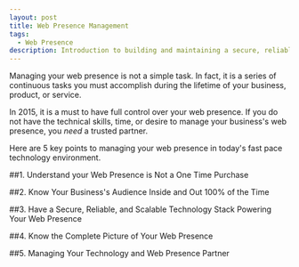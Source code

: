 ```yaml
---
layout: post
title: Web Presence Management
tags:
  - Web Presence
description: Introduction to building and maintaining a secure, reliable, and scalable web presence package for your business.
---
```


Managing your web presence is not a simple task. In fact, it is a series
of continuous tasks you must accomplish during the lifetime of your business,
product, or service.

In 2015, it is a must to have full control over your web presence. If you do not
have the technical skills, time, or desire to manage your business's web presence,
you _need_ a trusted partner.

Here are 5 key points to managing your web presence in today's fast pace technology
environment.

##1. Understand your Web Presence is Not a One Time Purchase

##2. Know Your Business's Audience Inside and Out 100% of the Time

##3. Have a Secure, Reliable, and Scalable Technology Stack Powering Your Web Presence

##4. Know the Complete Picture of Your Web Presence

##5. Managing Your Technology and Web Presence Partner
